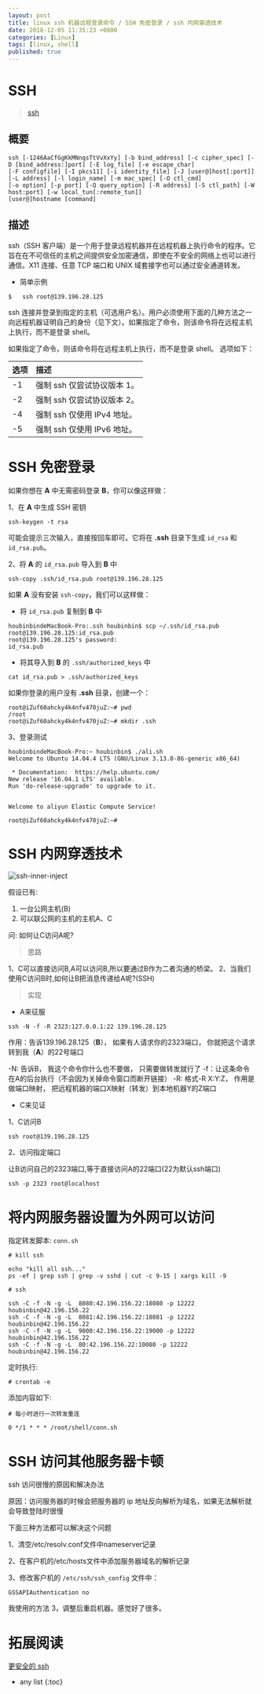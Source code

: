 ```yaml
---
layout: post
title: linux ssh 机器远程登录命令 / SSH 免密登录 / ssh 内网穿透技术
date: 2018-12-05 11:35:23 +0800
categories: [Linux]
tags: [linux, shell]
published: true
---
```


# SSH

> [ssh](http://man.openbsd.org/OpenBSD-current/man1/ssh.1)

## 概要

```
ssh	[-1246AaCfGgKkMNnqsTtVvXxYy] [-b bind_address] [-c cipher_spec] [-D [bind_address:]port] [-E log_file] [-e escape_char] 
[-F configfile] [-I pkcs11] [-i identity_file] [-J [user@]host[:port]] [-L address] [-l login_name] [-m mac_spec] [-O ctl_cmd] 
[-o option] [-p port] [-Q query_option] [-R address] [-S ctl_path] [-W host:port] [-w local_tun[:remote_tun]] 
[user@]hostname [command]
```

## 描述

ssh（SSH 客户端）是一个用于登录远程机器并在远程机器上执行命令的程序。它旨在在不可信任的主机之间提供安全加密通信，即使在不安全的网络上也可以进行通信。X11 连接、任意 TCP 端口和 UNIX 域套接字也可以通过安全通道转发。

- 简单示例

```
$   ssh root@139.196.28.125
```

ssh 连接并登录到指定的主机（可选用户名）。用户必须使用下面的几种方法之一向远程机器证明自己的身份（见下文）。如果指定了命令，则该命令将在远程主机上执行，而不是登录 shell。

如果指定了命令，则该命令将在远程主机上执行，而不是登录 shell。
选项如下：


| 选项           |   描述 |
| :------------ |:----------    |
| -1    | 强制 ssh 仅尝试协议版本 1。|
| -2    | 强制 ssh 仅尝试协议版本 2。|
| -4    | 强制 ssh 仅使用 IPv4 地址。|
| -5    | 强制 ssh 仅使用 IPv6 地址。|


# SSH 免密登录

如果你想在 **A** 中无需密码登录 **B**，你可以像这样做：

1、在 **A** 中生成 SSH 密钥

```
ssh-keygen -t rsa
```

可能会提示三次输入，直接按回车即可。它将在 **.ssh** 目录下生成 ```id_rsa``` 和 ```id_rsa.pub```。

2、将 **A** 的 ```id_rsa.pub``` 导入到 **B** 中

```
ssh-copy .ssh/id_rsa.pub root@139.196.28.125
```

如果 **A** 没有安装 ```ssh-copy```，我们可以这样做：

- 将 ```id_rsa.pub``` 复制到 **B** 中

```
houbinbindeMacBook-Pro:.ssh houbinbin$ scp ~/.ssh/id_rsa.pub root@139.196.28.125:id_rsa.pub
root@139.196.28.125's password:
id_rsa.pub
```

- 将其导入到 **B** 的 ```.ssh/authorized_keys``` 中

```
cat id_rsa.pub > .ssh/authorized_keys
```

如果你登录的用户没有 **.ssh** 目录，创建一个：

```
root@iZuf60ahcky4k4nfv470juZ:~# pwd
/root
root@iZuf60ahcky4k4nfv470juZ:~# mkdir .ssh
```

3、登录测试

```
houbinbindeMacBook-Pro:~ houbinbin$ ./ali.sh
Welcome to Ubuntu 14.04.4 LTS (GNU/Linux 3.13.0-86-generic x86_64)

 * Documentation:  https://help.ubuntu.com/
New release '16.04.1 LTS' available.
Run 'do-release-upgrade' to upgrade to it.


Welcome to aliyun Elastic Compute Service!

root@iZuf60ahcky4k4nfv470juZ:~#
```

# SSH 内网穿透技术

![ssh-inner-inject]({{site.url}}/static//app/img/linux/ssh/2016-10-23-ssh-inner-inject.png)

假设已有:

1. 一台公网主机(B)
2. 可以联公网的主机的主机A、C

问: 如何让C访问A呢?


> 思路

1、C可以直接访问B,A可以访问B,所以要通过B作为二者沟通的桥梁。
2、当我们使用C访问B时,如何让B把消息传递给A呢?(SSH)

> 实现

- A来征服

```
ssh -N -f -R 2323:127.0.0.1:22 139.196.28.125
```

作用：告诉139.196.28.125（**B**）， 如果有人请求你的2323端口， 你就把这个请求转到我（**A**）的22号端口

-N: 告诉B， 我这个命令你什么也不要做， 只需要做转发就行了
-f：让这条命令在A的后台执行（不会因为关掉命令窗口而断开链接）
-R: 格式-R X:Y:Z， 作用是做端口映射， 把远程机器的端口X映射（转发）到本地机器Y的Z端口

- C来见证

1、C访问B

```
ssh root@139.196.28.125
```

2、访问指定端口

让B访问自己的2323端口,等于直接访问A的22端口(22为默认ssh端口)

```
ssh -p 2323 root@localhost
```


# 将内网服务器设置为外网可以访问

指定转发脚本: ```conn.sh```

```
# kill ssh

echo "kill all ssh..."
ps -ef | grep ssh | grep -v sshd | cut -c 9-15 | xargs kill -9

# ssh

ssh -C -f -N -g -L  8080:42.196.156.22:18080 -p 12222 houbinbin@42.196.156.22
ssh -C -f -N -g -L  8081:42.196.156.22:18081 -p 12222 houbinbin@42.196.156.22
ssh -C -f -N -g -L  9000:42.196.156.22:19000 -p 12222 houbinbin@42.196.156.22
ssh -C -f -N -g -L  80:42.196.156.22:10080 -p 12222 houbinbin@42.196.156.22
```

定时执行:

```
# crontab -e
```

添加内容如下:

```
# 每小时进行一次转发重连

0 */1 * * * /root/shell/conn.sh
```

# SSH 访问其他服务器卡顿

ssh 访问很慢的原因和解决办法

原因：访问服务器的时候会把服务器的 ip 地址反向解析为域名，如果无法解析就会导致登陆时很慢

下面三种方法都可以解决这个问题

1、清空/etc/resolv.conf文件中nameserver记录

2、在客户机的/etc/hosts文件中添加服务器域名的解析记录

3、修改客户机的 `/etc/ssh/ssh_config` 文件中：

```
GSSAPIAuthentication no
```

我使用的方法 3，调整后重启机器。感觉好了很多。

# 拓展阅读

[更安全的 ssh](https://stribika.github.io/2015/01/04/secure-secure-shell.html)

* any list
{:toc}